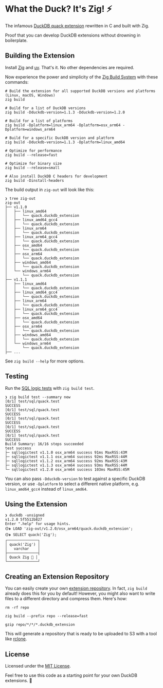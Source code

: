 # What the Duck? It's Zig! ⚡️

The infamous [DuckDB quack extension](https://duckdb.org/community_extensions/extensions/quack.html) rewritten in C and built with Zig.

Proof that you can develop DuckDB extensions without drowning in boilerplate.

## Building the Extension

Install [Zig](https://ziglang.org) and [uv](https://docs.astral.sh/uv/). That's it. No other dependencies are required.

Now experience the power and simplicity of the [Zig Build System](https://ziglang.org/learn/build-system/) with these commands:

```shell
# Build the extension for all supported DuckDB versions and platforms (Linux, macOS, Windows)
zig build

# Build for a list of DuckDB versions
zig build -Dduckdb-version=1.1.3 -Dduckdb-version=1.2.0

# Build for a list of platforms
zig build -Dplatform=linux_arm64 -Dplatform=osx_arm64 -Dplatform=windows_arm64

# Build for a specific DuckDB version and platform
zig build -Dduckdb-version=1.1.3 -Dplatform=linux_amd64

# Optimize for performance
zig build --release=fast

# Optimize for binary size
zig build --release=small

# Also install DuckDB C headers for development
zig build -Dinstall-headers
```

The build output in `zig-out` will look like this:

```
❯ tree zig-out
zig-out
├── v1.1.0
│   ├── linux_amd64
│   │   └── quack.duckdb_extension
│   ├── linux_amd64_gcc4
│   │   └── quack.duckdb_extension
│   ├── linux_arm64
│   │   └── quack.duckdb_extension
│   ├── linux_arm64_gcc4
│   │   └── quack.duckdb_extension
│   ├── osx_amd64
│   │   └── quack.duckdb_extension
│   ├── osx_arm64
│   │   └── quack.duckdb_extension
│   ├── windows_amd64
│   │   └── quack.duckdb_extension
│   └── windows_arm64
│       └── quack.duckdb_extension
├── v1.1.1
│   ├── linux_amd64
│   │   └── quack.duckdb_extension
│   ├── linux_amd64_gcc4
│   │   └── quack.duckdb_extension
│   ├── linux_arm64
│   │   └── quack.duckdb_extension
│   ├── linux_arm64_gcc4
│   │   └── quack.duckdb_extension
│   ├── osx_amd64
│   │   └── quack.duckdb_extension
│   ├── osx_arm64
│   │   └── quack.duckdb_extension
│   ├── windows_amd64
│   │   └── quack.duckdb_extension
│   └── windows_arm64
│       └── quack.duckdb_extension
├── ...
```

See `zig build --help` for more options.

## Testing

Run the [SQL logic tests](https://duckdb.org/docs/dev/sqllogictest/intro.html) with `zig build test`.

```
❯ zig build test --summary new
[0/1] test/sql/quack.test
SUCCESS
[0/1] test/sql/quack.test
SUCCESS
[0/1] test/sql/quack.test
SUCCESS
[0/1] test/sql/quack.test
SUCCESS
[0/1] test/sql/quack.test
SUCCESS
Build Summary: 16/16 steps succeeded
test success
├─ sqllogictest v1.1.0 osx_arm64 success 91ms MaxRSS:43M
├─ sqllogictest v1.1.1 osx_arm64 success 92ms MaxRSS:44M
├─ sqllogictest v1.1.2 osx_arm64 success 92ms MaxRSS:43M
├─ sqllogictest v1.1.3 osx_arm64 success 93ms MaxRSS:44M
└─ sqllogictest v1.2.0 osx_arm64 success 103ms MaxRSS:45M
```

You can also pass `-Dduckdb-version` to test against a specific DuckDB version, or use `-Dplatform` to select a different native platform, e.g. `linux_amd64_gcc4` instead of `linux_amd64`.

## Using the Extension

```
❯ duckdb -unsigned
v1.2.0 5f5512b827
Enter ".help" for usage hints.
🟡◗ LOAD 'zig-out/v1.2.0/osx_arm64/quack.duckdb_extension';
🟡◗ SELECT quack('Zig');
┌──────────────┐
│ quack('Zig') │
│   varchar    │
├──────────────┤
│ Quack Zig 🐥 │
└──────────────┘
```

## Creating an Extension Repository

You can easily create your own [extension repository](https://duckdb.org/docs/extensions/working_with_extensions.html#creating-a-custom-repository). In fact, `zig build` already does this for you by default! However, you might also want to write files to a different directory and compress them. Here's how:

```shell
rm -rf repo

zig build --prefix repo --release=fast

gzip repo/*/*/*.duckdb_extension
```

This will generate a repository that is ready to be uploaded to S3 with a tool like [rclone](https://rclone.org).

## License

Licensed under the [MIT License](LICENSE).

Feel free to use this code as a starting point for your own DuckDB extensions. 🐤
